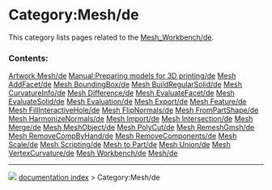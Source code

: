 # Category:Mesh/de
This category lists pages related to the [Mesh\_Workbench/de](Mesh_Workbench/de.md).

### Contents:

    
  [Artwork Mesh/de](Artwork_Mesh/de.md)                           [Manual:Preparing models for 3D printing/de](Manual:Preparing_models_for_3D_printing/de.md)   [Mesh AddFacet/de](Mesh_AddFacet/de.md)
  [Mesh BoundingBox/de](Mesh_BoundingBox/de.md)                   [Mesh BuildRegularSolid/de](Mesh_BuildRegularSolid/de.md)                                     [Mesh CurvatureInfo/de](Mesh_CurvatureInfo/de.md)
  [Mesh Difference/de](Mesh_Difference/de.md)                     [Mesh EvaluateFacet/de](Mesh_EvaluateFacet/de.md)                                             [Mesh EvaluateSolid/de](Mesh_EvaluateSolid/de.md)
  [Mesh Evaluation/de](Mesh_Evaluation/de.md)                     [Mesh Export/de](Mesh_Export/de.md)                                                           [Mesh Feature/de](Mesh_Feature/de.md)
  [Mesh FillInteractiveHole/de](Mesh_FillInteractiveHole/de.md)   [Mesh FlipNormals/de](Mesh_FlipNormals/de.md)                                                 [Mesh FromPartShape/de](Mesh_FromPartShape/de.md)
  [Mesh HarmonizeNormals/de](Mesh_HarmonizeNormals/de.md)         [Mesh Import/de](Mesh_Import/de.md)                                                           [Mesh Intersection/de](Mesh_Intersection/de.md)
  [Mesh Merge/de](Mesh_Merge/de.md)                               [Mesh MeshObject/de](Mesh_MeshObject/de.md)                                                   [Mesh PolyCut/de](Mesh_PolyCut/de.md)
  [Mesh RemeshGmsh/de](Mesh_RemeshGmsh/de.md)                     [Mesh RemoveCompByHand/de](Mesh_RemoveCompByHand/de.md)                                       [Mesh RemoveComponents/de](Mesh_RemoveComponents/de.md)
  [Mesh Scale/de](Mesh_Scale/de.md)                               [Mesh Scripting/de](Mesh_Scripting/de.md)                                                     [Mesh to Part/de](Mesh_to_Part/de.md)
  [Mesh Union/de](Mesh_Union/de.md)                               [Mesh VertexCurvature/de](Mesh_VertexCurvature/de.md)                                         [Mesh Workbench/de](Mesh_Workbench/de.md)
  [Mesh/de](Mesh/de.md)



---
![](images/Right_arrow.png) [documentation index](../README.md) > Category:Mesh/de
